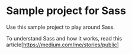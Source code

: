 # Sample project for Sass

Use this sample project to play around Sass.

To understand Sass and how it works, read this article[https://medium.com/me/stories/public]

